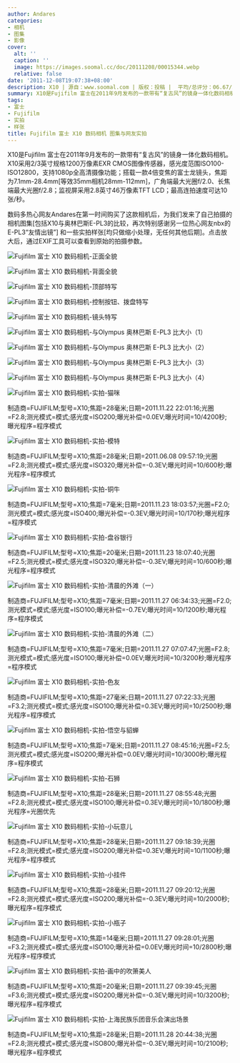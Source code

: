 ```yaml
---
author: Andares
categories:
- 相机
- 图集
- 影像
cover:
  alt: ''
  caption: ''
  image: https://images.soomal.cc/doc/20111208/00015344.webp
  relative: false
date: '2011-12-08T19:07:38+08:00'
description: X10 | 源自：www.soomal.com | 版权：投稿 |  平均/总评分：06.67/20
summary: X10是Fujifilm 富士在2011年9月发布的一款带有“复古风”的镜身一体化数码相机。X10采用2/3英寸规格1200万像素EXR CMOS图像传感器，感光度范围ISO100-ISO12800，支持1080p全高清摄像功能；搭载一款4倍变焦的富士龙镜头，焦距为7.1mm-28.4mm[等效35mm相机28mm-112mm]，广角端最大光圈f/2.0、长焦端最大光圈……
tags:
- 富士
- Fujifilm
- 实拍
- 样张
title: Fujifilm 富士 X10 数码相机 图集与网友实拍
---
```


X10是Fujifilm 富士在2011年9月发布的一款带有“复古风”的镜身一体化数码相机。X10采用2/3英寸规格1200万像素EXR CMOS图像传感器，感光度范围ISO100-ISO12800，支持1080p全高清摄像功能；搭载一款4倍变焦的富士龙镜头，焦距为7.1mm-28.4mm[等效35mm相机28mm-112mm]，广角端最大光圈f/2.0、长焦端最大光圈f/2.8；监视屏采用2.8英寸46万像素TFT LCD；最高连拍速度可达10张/秒。

数码多热心网友Andares在第一时间购买了这款相机后，为我们发来了自己拍摄的相机图集[包括X10与奥林巴斯E-PL3的比较，再次特别感谢另一位热心网友nbx的E-PL3“友情出镜”] 和一些实拍样张[均只做缩小处理，无任何其他后期]。点击放大后，通过EXIF工具可以查看到原始的拍摄参数。


![Fujifilm 富士 X10 数码相机-正面全貌](https://images.soomal.cc/doc/20111208/00015335.webp)




![Fujifilm 富士 X10 数码相机-背面全貌](https://images.soomal.cc/doc/20111208/00015336.webp)




![Fujifilm 富士 X10 数码相机-顶部特写](https://images.soomal.cc/doc/20111208/00015337.webp)




![Fujifilm 富士 X10 数码相机-控制按钮、拨盘特写](https://images.soomal.cc/doc/20111208/00015338.webp)




![Fujifilm 富士 X10 数码相机-镜头特写](https://images.soomal.cc/doc/20111208/00015339.webp)




![Fujifilm 富士 X10 数码相机-与Olympus 奥林巴斯 E-PL3 比大小（1）](https://images.soomal.cc/doc/20111208/00015340.webp)




![Fujifilm 富士 X10 数码相机-与Olympus 奥林巴斯 E-PL3 比大小（2）](https://images.soomal.cc/doc/20111208/00015341.webp)




![Fujifilm 富士 X10 数码相机-与Olympus 奥林巴斯 E-PL3 比大小（3）](https://images.soomal.cc/doc/20111208/00015342.webp)




![Fujifilm 富士 X10 数码相机-与Olympus 奥林巴斯 E-PL3 比大小（4）](https://images.soomal.cc/doc/20111208/00015343.webp)




![Fujifilm 富士 X10 数码相机-实拍-猫咪](https://images.soomal.cc/doc/20111208/00015344.webp)

制造商=FUJIFILM;型号=X10;焦距=28毫米;日期=2011.11.22 22:01:16;光圈=F2.8;测光模式=模式;感光度=ISO200;曝光补偿=0.0EV;曝光时间=10/4200秒;曝光程序=程序模式


![Fujifilm 富士 X10 数码相机-实拍-模特](https://images.soomal.cc/doc/20111208/00015345.webp)

制造商=FUJIFILM;型号=X10;焦距=28毫米;日期=2011.06.08 09:57:19;光圈=F2.8;测光模式=模式;感光度=ISO320;曝光补偿=-0.3EV;曝光时间=10/600秒;曝光程序=程序模式


![Fujifilm 富士 X10 数码相机-实拍-铜牛](https://images.soomal.cc/doc/20111208/00015346.webp)

制造商=FUJIFILM;型号=X10;焦距=7毫米;日期=2011.11.23 18:03:57;光圈=F2.0;测光模式=模式;感光度=ISO400;曝光补偿=-0.3EV;曝光时间=10/170秒;曝光程序=程序模式


![Fujifilm 富士 X10 数码相机-实拍-盘谷银行](https://images.soomal.cc/doc/20111208/00015347.webp)

制造商=FUJIFILM;型号=X10;焦距=20毫米;日期=2011.11.23 18:07:40;光圈=F2.5;测光模式=模式;感光度=ISO320;曝光补偿=-0.3EV;曝光时间=10/600秒;曝光程序=程序模式


![Fujifilm 富士 X10 数码相机-实拍-清晨的外滩（一）](https://images.soomal.cc/doc/20111208/00015348.webp)

制造商=FUJIFILM;型号=X10;焦距=7毫米;日期=2011.11.27 06:34:33;光圈=F2.0;测光模式=模式;感光度=ISO100;曝光补偿=-0.7EV;曝光时间=10/1200秒;曝光程序=程序模式


![Fujifilm 富士 X10 数码相机-实拍-清晨的外滩（二）](https://images.soomal.cc/doc/20111208/00015349.webp)

制造商=FUJIFILM;型号=X10;焦距=7毫米;日期=2011.11.27 07:07:47;光圈=F2.8;测光模式=模式;感光度=ISO100;曝光补偿=0.0EV;曝光时间=10/3200秒;曝光程序=程序模式


![Fujifilm 富士 X10 数码相机-实拍-色友](https://images.soomal.cc/doc/20111208/00015350.webp)

制造商=FUJIFILM;型号=X10;焦距=27毫米;日期=2011.11.27 07:22:33;光圈=F3.2;测光模式=模式;感光度=ISO100;曝光补偿=0.3EV;曝光时间=10/2500秒;曝光程序=程序模式


![Fujifilm 富士 X10 数码相机-实拍-悟空与貂蝉](https://images.soomal.cc/doc/20111208/00015351.webp)

制造商=FUJIFILM;型号=X10;焦距=7毫米;日期=2011.11.27 08:45:16;光圈=F2.5;测光模式=模式;感光度=ISO200;曝光补偿=0.0EV;曝光时间=10/3000秒;曝光程序=程序模式


![Fujifilm 富士 X10 数码相机-实拍-石狮](https://images.soomal.cc/doc/20111208/00015352.webp)

制造商=FUJIFILM;型号=X10;焦距=28毫米;日期=2011.11.27 08:55:48;光圈=F2.8;测光模式=模式;感光度=ISO100;曝光补偿=0.3EV;曝光时间=10/1800秒;曝光程序=光圈优先


![Fujifilm 富士 X10 数码相机-实拍-小玩意儿](https://images.soomal.cc/doc/20111208/00015353.webp)

制造商=FUJIFILM;型号=X10;焦距=28毫米;日期=2011.11.27 09:18:39;光圈=F2.8;测光模式=模式;感光度=ISO200;曝光补偿=0.3EV;曝光时间=10/1100秒;曝光程序=程序模式


![Fujifilm 富士 X10 数码相机-实拍-小挂件](https://images.soomal.cc/doc/20111208/00015354.webp)

制造商=FUJIFILM;型号=X10;焦距=28毫米;日期=2011.11.27 09:20:12;光圈=F2.8;测光模式=模式;感光度=ISO200;曝光补偿=-0.3EV;曝光时间=10/2000秒;曝光程序=程序模式


![Fujifilm 富士 X10 数码相机-实拍-小瓶子](https://images.soomal.cc/doc/20111208/00015355.webp)

制造商=FUJIFILM;型号=X10;焦距=14毫米;日期=2011.11.27 09:28:01;光圈=F3.2;测光模式=模式;感光度=ISO100;曝光补偿=0.0EV;曝光时间=10/2800秒;曝光程序=程序模式


![Fujifilm 富士 X10 数码相机-实拍-画中的吹箫美人](https://images.soomal.cc/doc/20111208/00015356.webp)

制造商=FUJIFILM;型号=X10;焦距=20毫米;日期=2011.11.27 09:39:45;光圈=F3.6;测光模式=模式;感光度=ISO200;曝光补偿=-0.3EV;曝光时间=10/3200秒;曝光程序=程序模式


![Fujifilm 富士 X10 数码相机-实拍-上海民族乐团音乐会演出场景](https://images.soomal.cc/doc/20111208/00015357.webp)

制造商=FUJIFILM;型号=X10;焦距=28毫米;日期=2011.11.28 20:44:38;光圈=F2.8;测光模式=模式;感光度=ISO800;曝光补偿=-0.3EV;曝光时间=10/2100秒;曝光程序=程序模式